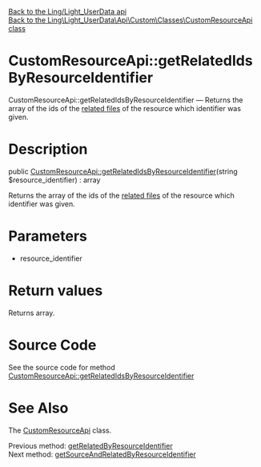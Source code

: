 [Back to the Ling/Light_UserData api](https://github.com/lingtalfi/Light_UserData/blob/master/doc/api/Ling/Light_UserData.md)<br>
[Back to the Ling\Light_UserData\Api\Custom\Classes\CustomResourceApi class](https://github.com/lingtalfi/Light_UserData/blob/master/doc/api/Ling/Light_UserData/Api/Custom/Classes/CustomResourceApi.md)


CustomResourceApi::getRelatedIdsByResourceIdentifier
================



CustomResourceApi::getRelatedIdsByResourceIdentifier — Returns the array of the ids of the [related files](https://github.com/lingtalfi/Light_UserData/blob/master/doc/pages/related-files.md) of the resource which identifier was given.




Description
================


public [CustomResourceApi::getRelatedIdsByResourceIdentifier](https://github.com/lingtalfi/Light_UserData/blob/master/doc/api/Ling/Light_UserData/Api/Custom/Classes/CustomResourceApi/getRelatedIdsByResourceIdentifier.md)(string $resource_identifier) : array




Returns the array of the ids of the [related files](https://github.com/lingtalfi/Light_UserData/blob/master/doc/pages/related-files.md) of the resource which identifier was given.




Parameters
================


- resource_identifier

    


Return values
================

Returns array.








Source Code
===========
See the source code for method [CustomResourceApi::getRelatedIdsByResourceIdentifier](https://github.com/lingtalfi/Light_UserData/blob/master/Api/Custom/Classes/CustomResourceApi.php#L71-L79)


See Also
================

The [CustomResourceApi](https://github.com/lingtalfi/Light_UserData/blob/master/doc/api/Ling/Light_UserData/Api/Custom/Classes/CustomResourceApi.md) class.

Previous method: [getRelatedByResourceIdentifier](https://github.com/lingtalfi/Light_UserData/blob/master/doc/api/Ling/Light_UserData/Api/Custom/Classes/CustomResourceApi/getRelatedByResourceIdentifier.md)<br>Next method: [getSourceAndRelatedByResourceIdentifier](https://github.com/lingtalfi/Light_UserData/blob/master/doc/api/Ling/Light_UserData/Api/Custom/Classes/CustomResourceApi/getSourceAndRelatedByResourceIdentifier.md)<br>

